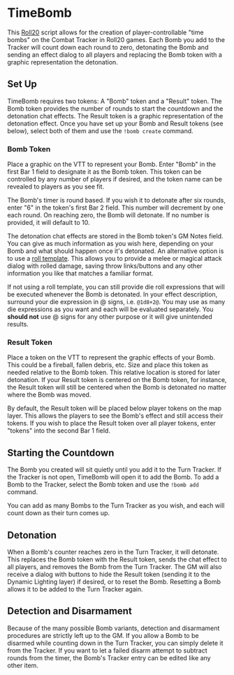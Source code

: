 # TimeBomb

This [Roll20](http://roll20.net/) script allows for the creation of player-controllable "time bombs" on the Combat Tracker in Roll20 games. Each Bomb you add to the Tracker will count down each round to zero, detonating the Bomb and sending an effect dialog to all players and replacing the Bomb token with a graphic representation the detonation.

## Set Up

TimeBomb requires two tokens: A "Bomb" token and a "Result" token. The Bomb token provides the number of rounds to start the countdown and the detonation chat effects. The Result token is a graphic representation of the detonation effect. Once you have set up your Bomb and Result tokens (see below), select both of them and use the `!bomb create` command.

### Bomb Token
Place a graphic on the VTT to represent your Bomb. Enter "Bomb" in the first Bar 1 field to designate it as the Bomb token. This token can be controlled by any number of players if desired, and the token name can be revealed to players as you see fit.

The Bomb's timer is round based. If you wish it to detonate after six rounds, enter "6" in the token's first Bar 2 field. This number will decrement by one each round. On reaching zero, the Bomb will detonate. If no number is provided, it will default to 10.

The detonation chat effects are stored in the Bomb token's GM Notes field. You can give as much information as you wish here, depending on your Bomb and what should happen once it's detonated. An alternative option is to use a [roll template](https://roll20.zendesk.com/hc/en-us/articles/360037257334-How-to-Make-Roll-Templates). This allows you to provide a melee or magical attack dialog with rolled damage, saving throw links/buttons and any other information you like that matches a familiar format.

If not using a roll template, you can still provide die roll expressions that will be executed whenever the Bomb is detonated. In your effect description, surround your die expression in @ signs, i.e. `@1d8+2@`. You may use as many die expressions as you want and each will be evaluated separately. You **should not** use @ signs for any other purpose or it will give unintended results.

### Result Token
Place a token on the VTT to represent the graphic effects of your Bomb. This could be a fireball, fallen debris, etc. Size and place this token as needed relative to the Bomb token. This relative location is stored for later detonation. If your Result token is centered on the Bomb token, for instance, the Result token will still be centered when the Bomb is detonated no matter where the Bomb was moved.

By default, the Result token will be placed below player tokens on the map layer. This allows the players to see the Bomb's effect and still access their tokens. If you wish to place the Result token over all player tokens, enter "tokens" into the second Bar 1 field.

## Starting the Countdown

The Bomb you created will sit quietly until you add it to the Turn Tracker. If the Tracker is not open, TimeBomb will open it to add the Bomb. To add a Bomb to the Tracker, select the Bomb token and use the `!bomb add` command.

You can add as many Bombs to the Turn Tracker as you wish, and each will count down as their turn comes up.

## Detonation

When a Bomb's counter reaches zero in the Turn Tracker, it will detonate. This replaces the Bomb token with the Result token, sends the chat effect to all players, and removes the Bomb from the Turn Tracker. The GM will also receive a dialog with buttons to hide the Result token (sending it to the Dynamic Lighting layer) if desired, or to reset the Bomb. Resetting a Bomb allows it to be added to the Turn Tracker again.

## Detection and Disarmament

Because of the many possible Bomb variants, detection and disarmament procedures are strictly left up to the GM. If you allow a Bomb to be disarmed while counting down in the Turn Tracker, you can simply delete it from the Tracker. If you want to let a failed disarm attempt to subtract rounds from the timer, the Bomb's Tracker entry can be edited like any other item.
